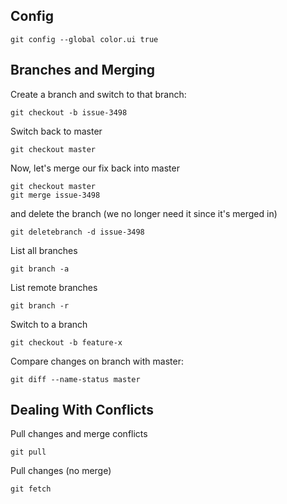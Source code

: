 Config
------

    git config --global color.ui true
    
Branches and Merging
--------------------

Create a branch and switch to that branch:

    git checkout -b issue-3498
    
Switch back to master

    git checkout master
    
Now, let's merge our fix back into master

    git checkout master
    git merge issue-3498
    
and delete the branch (we no longer need it since it's merged in)

    git deletebranch -d issue-3498

List all branches

    git branch -a
    
List remote branches

    git branch -r

Switch to a branch

    git checkout -b feature-x

Compare changes on branch with master:

    git diff --name-status master

Dealing With Conflicts
----------------------

Pull changes and merge conflicts

    git pull

Pull changes (no merge)

    git fetch
